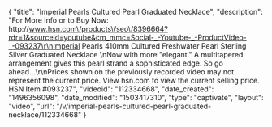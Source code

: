 {
    "title": "Imperial Pearls Cultured Pearl Graduated Necklace",
    "description": "For More Info or to Buy Now: http:\/\/www.hsn.com\/products\/seo\/8396664?rdr=1&sourceid=youtube&cm_mmc=Social-_-Youtube-_-ProductVideo-_-093237\r\nImperial Pearls 410mm Cultured Freshwater Pearl Sterling Silver Graduated Necklace \nNow with more \"elegant.\" A multitapered arrangement gives this pearl strand a sophisticated edge. So go ahead...\r\nPrices shown on the previously recorded video may not represent the current price.  View hsn.com to view the current selling price. HSN Item #093237",
    "videoid": "112334668",
    "date_created": "1496356098",
    "date_modified": "1503417310",
    "type": "captivate",
    "layout": "video",
    "url": "\/v\/imperial-pearls-cultured-pearl-graduated-necklace\/112334668"
}